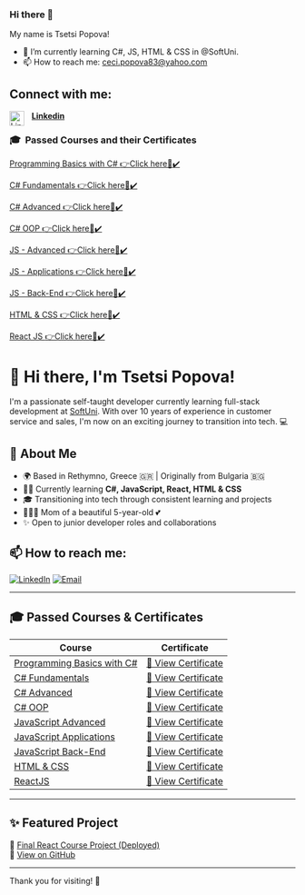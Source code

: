 ### Hi there 👋

My name is Tsetsi Popova!
- 🌱 I’m currently learning C#, JS, HTML & CSS in @SoftUni.
- 📫 How to reach me: ceci.popova83@yahoo.com
<!-- CONNECT-WITH-ME-POST-LIST:START -->
<h2>Connect with me:</h2>

[<img align="left" alt="Linkedin" width="26px" src="https://www.kindpng.com/picc/m/363-3632986_logo-linkedin-png-rond-transparent-png.png" style="padding-right:10px;"/>**Linkedin**](https://www.linkedin.com/in/ceci-popova-2895a7219/)    </br>
</b>
<!-- CONNECT-WITH-ME-POST-LIST:END -->

<p>

### 🎓 &nbsp;Passed Courses and their Certificates


<a href="https://softuni.bg/trainings/3503/programming-basics-with-csharp-september-2021" > Programming Basics with C# </a> <a href="https://softuni.bg/certificates/details/116592/4c8e9ef1"> 👉Click here📜✔️</a> 
  
<a href="https://softuni.bg/trainings/3606/programming-fundamentals-with-csharp-january-2022"> C# Fundamentals </a> <a href="https://softuni.bg/certificates/details/130049/f25e233b"> 👉Click here📜✔️</a> 
  
<a href="https://softuni.bg/trainings/3699/csharp-advanced-may-2022"> C# Advanced </a> <a href="https://softuni.bg/certificates/details/136302/e01e0cd1"> 👉Click here📜✔️</a> 
  
<a href="https://softuni.bg/trainings/3700/csharp-oop-june-2022"> C# OOP </a> <a href="https://softuni.bg/certificates/details/141774/ee900d6d"> 👉Click here📜✔️</a> 
  
<a href="https://softuni.bg/trainings/3846/js-advanced-september-2022"> JS - Advanced </a> <a href="https://softuni.bg/certificates/details/150130/7d62d5e8"> 👉Click here📜✔️</a> 


<a href="https://softuni.bg/trainings/3962/js-applications-february-2023"> JS - Applications </a> <a href="https://softuni.bg/Certificates/Details/169143/82f8ee3e"> 👉Click here📜✔️</a> 


<a href="https://softuni.bg/trainings/4111/js-back-end-may-2023"> JS - Back-End </a> <a href="https://softuni.bg/Certificates/Details/175219/8a49a2b5"> 👉Click here📜✔️</a> 

<a href="https://softuni.bg/trainings/4849/html-css-january-2025"> HTML & CSS </a> <a href="https://softuni.bg/certificates/certificates/converttoimage/237966?code=f9f0ad92">  👉Click here📜✔️</a>

<a href="https://softuni.bg/trainings/4846/reactjs-february-2025"> React JS </a> <a href="https://softuni.bg/certificates/certificates/converttoimage/241579?code=2b0d32a6">  👉Click here📜✔️</a>
</p>

# 👋 Hi there, I'm Tsetsi Popova!

I'm a passionate self-taught developer currently learning full-stack development at [SoftUni](https://softuni.bg). With over 10 years of experience in customer service and sales, I'm now on an exciting journey to transition into tech. 💻

## 🚀 About Me
- 🌍 Based in Rethymno, Greece 🇬🇷 | Originally from Bulgaria 🇧🇬
- 👩‍💻 Currently learning **C#, JavaScript, React, HTML & CSS**
- 🎓 Transitioning into tech through consistent learning and projects
- 👩‍👧‍👦 Mom of a beautiful 5-year-old 💕
- ✨ Open to junior developer roles and collaborations

## 📫 How to reach me:
[![LinkedIn](https://img.shields.io/badge/LinkedIn-blue?style=for-the-badge&logo=linkedin&logoColor=white)](https://www.linkedin.com/in/ceci-popova-2895a7219/)
[![Email](https://img.shields.io/badge/Email-ceci.popova83@yahoo.com-blueviolet?style=for-the-badge&logo=gmail&logoColor=white)](mailto:ceci.popova83@yahoo.com)

---

## 🎓 Passed Courses & Certificates

| Course | Certificate |
|--------|-------------|
| [Programming Basics with C#](https://softuni.bg/trainings/3503/programming-basics-with-csharp-september-2021) | [📜 View Certificate](https://softuni.bg/certificates/details/116592/4c8e9ef1) |
| [C# Fundamentals](https://softuni.bg/trainings/3606/programming-fundamentals-with-csharp-january-2022) | [📜 View Certificate](https://softuni.bg/certificates/details/130049/f25e233b) |
| [C# Advanced](https://softuni.bg/trainings/3699/csharp-advanced-may-2022) | [📜 View Certificate](https://softuni.bg/certificates/details/136302/e01e0cd1) |
| [C# OOP](https://softuni.bg/trainings/3700/csharp-oop-june-2022) | [📜 View Certificate](https://softuni.bg/certificates/details/141774/ee900d6d) |
| [JavaScript Advanced](https://softuni.bg/trainings/3846/js-advanced-september-2022) | [📜 View Certificate](https://softuni.bg/certificates/details/150130/7d62d5e8) |
| [JavaScript Applications](https://softuni.bg/trainings/3962/js-applications-february-2023) | [📜 View Certificate](https://softuni.bg/Certificates/Details/169143/82f8ee3e) |
| [JavaScript Back-End](https://softuni.bg/trainings/4111/js-back-end-may-2023) | [📜 View Certificate](https://softuni.bg/Certificates/Details/175219/8a49a2b5) |
| [HTML & CSS](https://softuni.bg/trainings/4849/html-css-january-2025) | [📜 View Certificate](https://softuni.bg/certificates/certificates/converttoimage/237966?code=f9f0ad92) |
| [ReactJS](https://softuni.bg/trainings/4846/reactjs-february-2025) | [📜 View Certificate](https://softuni.bg/certificates/certificates/converttoimage/241579?code=2b0d32a6) |

---

## ✨ Featured Project

🔗 [Final React Course Project (Deployed)](https://final-react-course-project-f-git-1d0437-tsetsi-popovas-projects.vercel.app/)  
📁 [View on GitHub](https://github.com/CeciPopova/Final-React-Course-Project-February2025)

---

Thank you for visiting! 🌟  

